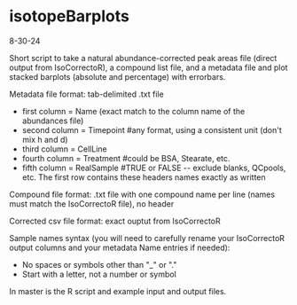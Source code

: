 # isotopeBarplots
8-30-24

Short script to take a natural abundance-corrected peak areas file (direct output from IsoCorrectoR), a compound list file, and a metadata file and plot stacked barplots (absolute and percentage) with errorbars.

Metadata file format: tab-delimited .txt file
- first column = Name (exact match to the column name of the abundances file)
- second column = Timepoint #any format, using a consistent unit (don't mix h and d)
- third column = CellLine
- fourth column = Treatment #could be BSA, Stearate, etc.
- fifth column = RealSample #TRUE or FALSE -- exclude blanks, QCpools, etc.
The first row contains these headers names exactly as written

 Compound file format: .txt file with one compound name per line (names must match the IsoCorrectoR file), no header

 Corrected csv file format: exact ouptut from IsoCorrectoR

 Sample names syntax (you will need to carefully rename your IsoCorrectoR output columns and your metadata Name entries if needed):
 - No spaces or symbols other than "_" or "."
 - Start with a letter, not a number or symbol

In master is the R script and example input and output files.
